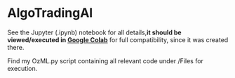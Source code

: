 # AlgoTradingAI
See the Jupyter (.ipynb) notebook for all details,**it should be viewed/executed in [Google Colab](http://colab.research.google.com/drive/1mOTbXkcrulDkOrMAoAnBQ_OV3veESunI)** for full compatibility, since it was created there.

Find my OzML.py script containing all relevant code under /Files for execution.
